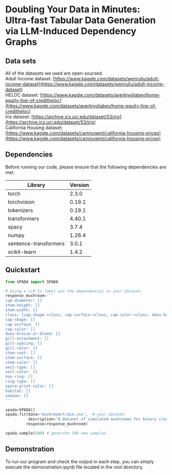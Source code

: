 Doubling Your Data in Minutes: Ultra-fast Tabular Data Generation via LLM-Induced Dependency Graphs
====

Data sets
----
All of the datasets we used are open-soursed.<br>
Adult Income dataset: [https://www.kaggle.com/datasets/wenruliu/adult-income-dataset](https://www.kaggle.com/datasets/wenruliu/adult-income-dataset)<br>
HELOC dataset: [https://www.kaggle.com/datasets/averkiyoliabev/home-equity-line-of-creditheloc](https://www.kaggle.com/datasets/averkiyoliabev/home-equity-line-of-creditheloc)<br>
Iris dataset: [https://archive.ics.uci.edu/dataset/53/iris](https://archive.ics.uci.edu/dataset/53/iris)<br>
California Housing dataset: [https://www.kaggle.com/datasets/camnugent/california-housing-prices](https://www.kaggle.com/datasets/camnugent/california-housing-prices)<br>

Dependencies
----
Before running our code, please ensure that the following dependencies are met.<br> 

| Library  | Version |
| ------------- | ------------- |
| torch  | 2.3.0  |
| torchvision  | 0.19.1  |
| tokenizers  | 0.19.1  |
| transformers  | 4.40.1  |
| spacy  | 3.7.4  |
| numpy  |  1.26.4  |
| sentence-transformers  | 3.0.1  |
| scikit-learn  | 1.4.2  |

## Quickstart

```python
from SPADA import SPADA

# Using a LLM to label out the dependencies in your dataset.
response_mushroom='''
cap-diameter: []
stem-height: []
stem-width: []
class: [cap-shape->class, cap-surface->class, cap-color->class, does-bruise-or-bleed->class, gill-attachment->class, gill-spacing->class, gill-color->class, stem-root->class, stem-surface->class, stem-color->class, veil-type->class, veil-color->class, has-ring->class, ring-type->class, spore-print-color->class, habitat->class, season->class]
cap-shape: []
cap-surface: []
cap-color: []
does-bruise-or-bleed: []
gill-attachment: []
gill-spacing: []
gill-color: []
stem-root: []
stem-surface: []
stem-color: []
veil-type: []
veil-color: []
has-ring: []
ring-type: []
spore-print-color: []
habitat: []
season: []
'''

spada=SPADA()
spada.fit(data='mushroom/train.csv',  # your dataset
          description="A Dataset of simulated mushrooms for binary classification into edible and poisonous.", 
         response=response_mushroom)

spada.sample(100) # generate 100 new samples.

```

Demonstration
----
To run our program and check the output in each step, you can simply execute the demonstration.ipynb file located in the root directory.<br> 
